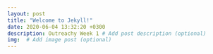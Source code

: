 ```yaml
---
layout: post
title: "Welcome to Jekyll!"
date: 2020-06-04 13:32:20 +0300
description: Outreachy Week 1 # Add post description (optional)
img:  # Add image post (optional)
---
```

